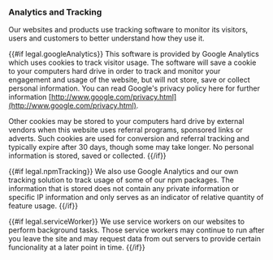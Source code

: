 ### Analytics and Tracking

Our websites and products use tracking software to monitor its visitors, users and customers to better understand how they use it.

{{#if legal.googleAnalytics}}
This software is provided by Google Analytics which uses cookies to track visitor usage. The software will save a cookie to your computers hard drive in order to track and monitor your engagement and usage of the website, but will not store, save or collect personal information. You can read Google's privacy policy here for further information [http://www.google.com/privacy.html](http://www.google.com/privacy.html).

Other cookies may be stored to your computers hard drive by external vendors when this website uses referral programs, sponsored links or adverts. Such cookies are used for conversion and referral tracking and typically expire after 30 days, though some may take longer. No personal information is stored, saved or collected.
{{/if}}

{{#if legal.npmTracking}}
We also use Google Analytics and our own tracking solution to track usage of some of our npm packages. The information that is stored does not contain any private information or specific IP information and only serves as an indicator of relative quantity of feature usage.
{{/if}}

{{#if legal.serviceWorker}}
We use service workers on our websites to perform background tasks. Those service workers may continue to run after you leave the site and may request data from out servers to provide certain funcionality at a later point in time.
{{/if}}
